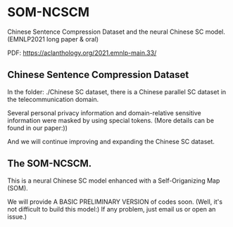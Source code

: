 # SOM-NCSCM
Chinese Sentence Compression Dataset and the neural Chinese SC model. (EMNLP2021 long paper & oral)

PDF: https://aclanthology.org/2021.emnlp-main.33/

## Chinese Sentence Compression Dataset
In the folder: ./Chinese SC dataset, there is a Chinese parallel SC dataset in the telecommunication domain. 

Several personal privacy information and domain-relative sensitive information were masked by using special tokens. (More details can be found in our paper:))

And we will continue improving and expanding the Chinese SC dataset.

## The SOM-NCSCM.
This is a neural Chinese SC model enhanced with a Self-Origanizing Map (SOM).

We will provide A BASIC PRELIMINARY VERSION of codes soon. (Well, it's not difficult to build this model:) If any problem, just email us or open an issue.)
